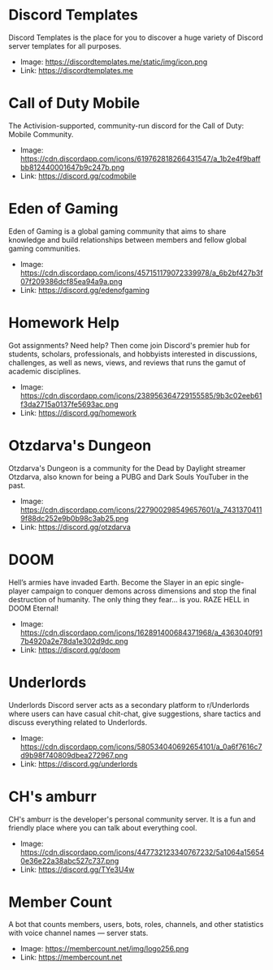 # Discord Templates

Discord Templates is the place for you to discover a huge variety of Discord server templates for
all purposes.

- Image: https://discordtemplates.me/static/img/icon.png
- Link: https://discordtemplates.me

# Call of Duty Mobile

The Activision-supported, community-run discord for the Call of Duty: Mobile Community.

- Image: https://cdn.discordapp.com/icons/619762818266431547/a_1b2e4f9baffbb812440001647b9c247b.png
- Link: https://discord.gg/codmobile

# Eden of Gaming

Eden of Gaming is a global gaming community that aims to share knowledge and build relationships
between members and fellow global gaming communities.

- Image: https://cdn.discordapp.com/icons/457151179072339978/a_6b2bf427b3f07f209386dcf85ea94a9a.png
- Link: https://discord.gg/edenofgaming

# Homework Help

Got assignments? Need help? Then come join Discord's premier hub for students, scholars,
professionals, and hobbyists interested in discussions, challenges, as well as news, views, and
reviews that runs the gamut of academic disciplines.

- Image: https://cdn.discordapp.com/icons/238956364729155585/9b3c02eeb61f3da2715a0137fe5693ac.png
- Link: https://discord.gg/homework

# Otzdarva's Dungeon

Otzdarva's Dungeon is a community for the Dead by Daylight streamer Otzdarva, also known for being a
PUBG and Dark Souls YouTuber in the past.

- Image: https://cdn.discordapp.com/icons/227900298549657601/a_74313704119f88dc252e9b0b98c3ab25.png
- Link: https://discord.gg/otzdarva

# DOOM

Hell’s armies have invaded Earth. Become the Slayer in an epic single-player campaign to conquer
demons across dimensions and stop the final destruction of humanity. The only thing they fear... is
you. RAZE HELL in DOOM Eternal!

- Image: https://cdn.discordapp.com/icons/162891400684371968/a_4363040f917b4920a2e78da1e302d9dc.png
- Link: https://discord.gg/doom

# Underlords

Underlords Discord server acts as a secondary platform to r/Underlords where users can have casual
chit-chat, give suggestions, share tactics and discuss everything related to Underlords.

- Image: https://cdn.discordapp.com/icons/580534040692654101/a_0a6f7616c7d9b98f740809dbea272967.png
- Link: https://discord.gg/underlords

# CH's amburr

CH's amburr is the developer's personal community server. It is a fun and friendly place where you
can talk about everything cool.

- Image: https://cdn.discordapp.com/icons/447732123340767232/5a1064a156540e36e22a38abc527c737.png
- Link: https://discord.gg/TYe3U4w

# Member Count

A bot that counts members, users, bots, roles, channels, and other statistics with voice channel
names ― server stats.

- Image: https://membercount.net/img/logo256.png
- Link: https://membercount.net
